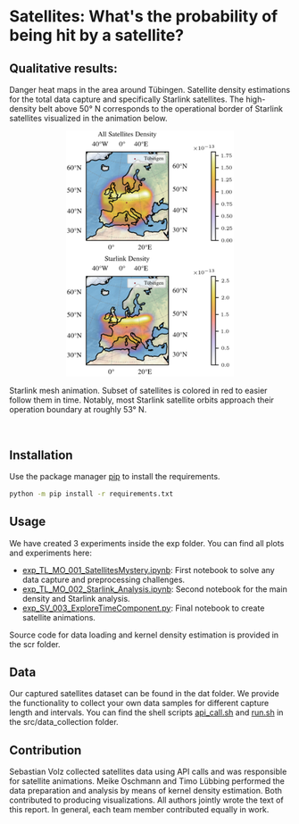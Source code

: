 # Satellites: What's the probability of being hit by a satellite?

## Qualitative results: 
Danger heat maps in the area around Tübingen. Satellite density estimations for the total data capture and specifically Starlink satellites. The high-density belt above 50° N corresponds to the operational border of Starlink satellites visualized in the animation below.
<p align="center"><img src="doc/fig/density_comparison.png", width="300" alt="" /></p>


Starlink mesh animation. Subset of satellites is colored in red to easier follow them in time. Notably, most Starlink satellite orbits approach their operation boundary at roughly 53° N. 
<p align="center"><img src="doc/animation/starlink_5sek_europe.gif", width="400"  alt="" /></p>

## Installation

Use the package manager [pip](https://pip.pypa.io/en/stable/) to install the requirements.

```bash
python -m pip install -r requirements.txt
```

## Usage

We have created 3 experiments inside the exp folder. You can find all plots and experiments here:
 - [exp_TL_MO_001_SatellitesMystery.ipynb](exp/exp_TL_MO_001_SatellitesMystery.ipynb): First notebook to solve any data capture and preprocessing challenges.
 - [exp_TL_MO_002_Starlink_Analysis.ipynb](exp/exp_TL_MO_002_Starlink_Analysis.ipynb): Second notebook for the main density and Starlink analysis.
 - [exp_SV_003_ExploreTimeComponent.py](exp/exp_SV_003_ExploreTimeComponent.py): Final notebook to create satellite animations.

Source code for data loading and kernel density estimation is provided in the scr folder. 

## Data
Our captured satellites dataset can be found in the dat folder. We provide the functionality to collect your own data samples for different capture length and intervals. You can find the shell scripts [api_call.sh](src/data_collection/api_call.sh) and [run.sh](src/data_collection/run.sh) in the src/data_collection folder.

## Contribution

Sebastian Volz collected satellites data using API calls and was responsible for satellite animations. Meike Oschmann and Timo Lübbing performed the data preparation and analysis by means of kernel density estimation. Both contributed to producing visualizations. All authors jointly wrote the text of this report. In general, each team member contributed equally in work. 
